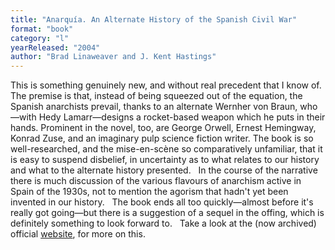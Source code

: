 ```yaml
---
title: "Anarquía. An Alternate History of the Spanish Civil War"
format: "book"
category: "l"
yearReleased: "2004"
author: "Brad Linaweaver and J. Kent Hastings"
---
```

This is something  genuinely new, and without real precedent that I know of. The premise is that,  instead of being squeezed out of the equation, the Spanish anarchists prevail,  thanks to an alternate Wernher von Braun, who—with Hedy Lamarr—designs a  rocket-based weapon which he puts in their hands. Prominent in the novel, too,  are George Orwell, Ernest Hemingway, Konrad Zuse, and an imaginary pulp science  fiction writer. The book is so well-researched, and the mise-en-scène so  comparatively unfamiliar, that it is easy to suspend disbelief, in uncertainty  as to what relates to our history and what to the alternate history  presented.
 
In the  course of the narrative there is much discussion of the various flavours of  anarchism active in Spain of the 1930s, not to mention the agorism that hadn't  yet been invented in our history.
 
The book  ends all too quickly—almost before it's really got going—but there is a  suggestion of a sequel in the offing, which is definitely something to look  forward to.
 
Take a look  at the (now archived) official <a href="https://web.archive.org/web/20160314042436/http:/www.rockpublishing.com/anarquia.htm">website</a>,  for more on this.
 